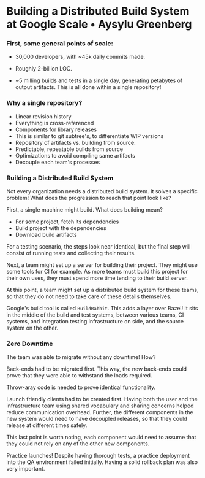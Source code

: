 # Building a Distributed Build System at Google Scale • Aysylu Greenberg

### First, some general points of scale:

*  30,000 developers, with ~45k daily commits made.

*  Roughly 2-billion LOC.

*  ~5 milling builds and tests in a single day, generating petabytes of output
artifacts. This is all done within a single repository!

### Why a single repository?

*  Linear revision history
*  Everything is cross-referenced
*  Components for library releases
  *  This is similar to git subtree's, to differentiate WIP versions
*  Repository of artifacts vs. building from source:
  *  Predictable, repeatable builds from source
  *  Optimizations to avoid compiling same artifacts
  *  Decouple each team's processes

### Building a Distributed Build System

Not every organization needs a distributed build system. It solves a specific
problem! What does the progression to reach that point look like?

First, a single machine might build. What does building mean?
*  For some project, fetch its dependencies
*  Build project with the dependencies
*  Download build artifacts

For a testing scenario, the steps look near identical, but the final step will
consist of running tests and collecting their results.

Next, a team might set up a server for building their project. They might use
some tools for CI for example. As more teams must build this project for their
own uses, they must spend more time tending to their build server.

At this point, a team might set up a distributed build system for these teams,
so that they do not need to take care of these details themselves.

Google's build tool is called `BuildRabbit`. This adds a layer over Bazel! It
sits in the middle of the build and test systems, between various teams, CI
systems, and integration testing infrastructure on side, and the source system
on the other.

### Zero Downtime

The team was able to migrate without any downtime! How?

Back-ends had to be migrated first. This way, the new back-ends could prove
that they were able to withstand the loads required.

Throw-aray code is needed to prove identical functionality.

Launch friendly clients had to be created first. Having both the user and the
infrastructure team using shared vocabulary and sharing concerns helped reduce
communication overhead. Further, the different components in the new system
would need to have decoupled releases, so that they could release at different
times safely.

This last point is worth noting, each component would need to assume that they
could not rely on any of the other new components.

Practice launches! Despite having thorough tests, a practice deployment into
the QA environment failed initially. Having a solid rollback plan was also
very important.

